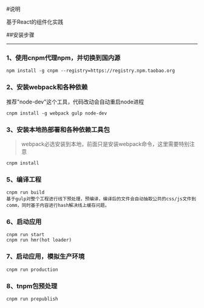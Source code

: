 #说明

基于React的组件化实践

##安装步骤
***

### 1、使用cnpm代理npm，并切换到国内源
```
npm install -g cnpm --registry=https://registry.npm.taobao.org
```

### 2、安装webpack和各种依赖
推荐"node-dev"这个工具，代码改动会自动重启node进程

```
cnpm install -g webpack gulp node-dev
```
### 3、安装本地热部署和各种依赖工具包
>webpack必选安装到本地，前面只是安装webpack命令，这里需要特别注意

```
cnpm install
```

### 5、编译工程
```
cnpm run build
基于gulp对整个工程进行线下预处理，预编译，编译后的文件会自动抽取公共的css/js文件到comm，同时基于内容进行hash解决线上缓存问题。
```

### 6、启动应用
```
cnpm run start
cnpm run hmr(hot loader)
```

### 7、启动应用，模拟生产环境
```
cnpm run production
```

### 8、tnpm包预处理
```
cnpm run prepublish
```
